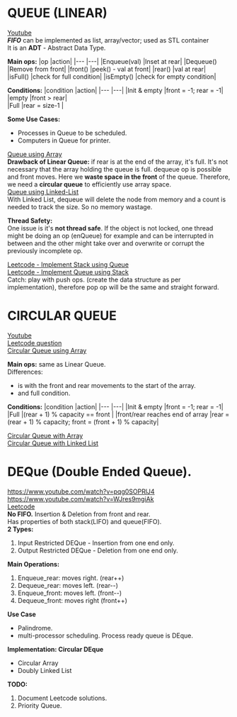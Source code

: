 # QUEUE (LINEAR)
[Youtube](https://www.youtube.com/watch?v=zp6pBNbUB2U) <br />
***FIFO*** can be implemented as list, array/vector; used as STL container <br />
It is an **ADT** - Abstract Data Type.

**Main ops:**
|op  |action| 
|---              |---|
|Enqueue(val)     |Inset at rear|
|Dequeue()        |Remove from front|
|front()          |peek() - val at front|
|rear()           |val at rear|  
|isFull()         |check for full condition| 
|isEmpty()        |check for empty condition|    

**Conditions:**
|condition          |action| 
|---                |---|
|Init & empty       |front = -1; rear = -1|
|empty              |front > rear|    
|Full               |rear = size-1 |

**Some Use Cases:**
* Processes in Queue to be scheduled.
* Computers in Queue for printer.

[Queue using Array](queue.cc) <br />
**Drawback of Linear Queue:** if rear is at the end of the array, it's full. It's not necessary that the array holding the queue is full. dequeue op is possible and front moves. Here we **waste space in the front** of the queue. Therefore, we need a **circular queue** to efficiently use array space.<br/>
[Queue using Linked-List](queue_with_linked_list.c) <br />
With Linked List, dequeue will delete the node from memory and a count is needed to track the size. So no memory wastage.

**Thread Safety:** <br />
One issue is it's **not thread safe**. If the object is not locked, one thread might be doing an op (enQueue) for example and can be interrupted in between and the other might take over and overwrite or corrupt the previously incomplete op.

[Leetcode - Implement Stack using Queue](https://leetcode.com/problems/implement-stack-using-queues/description/) <br />
[Leetcode - Implement Queue using Stack](https://leetcode.com/problems/implement-queue-using-stacks/description/) <br />
Catch: play with push ops. (create the data structure as per implementation), therefore pop op will be the same and straight forward. <br />

# CIRCULAR QUEUE
[Youtube](https://www.youtube.com/watch?v=dn01XST9-bI) <br />
[Leetcode question](https://leetcode.com/problems/design-circular-queue/solutions/)<br />
[Circular Queue using Array](circular_queue.c) <br/>

**Main ops:** same as Linear Queue. <br/>
Differences: 
* is with the front and rear movements to the start of the array.
* and full condition.

**Conditions:** 
|condition                          |action| 
|---                                |---|
|Init & empty                       |front = -1; rear = -1|  
|Full                               |(rear + 1) % capacity == front |
|front/rear reaches end of array    |rear = (rear + 1) % capacity; front = (front + 1) % capacity|

[Circular Queue with Array](circular_queue.c) <br />
[Circular Queue with Linked List](circular_queue_with_linked_list.cc) <br />

# DEQue (Double Ended Queue).
https://www.youtube.com/watch?v=pqg0SOPRlJ4 <br />
https://www.youtube.com/watch?v=WJres9mgiAk <br />
[Leetcode](https://leetcode.com/problems/design-circular-deque/description/) <br />
**No FIFO.** Insertion & Deletion from front and rear. <br />
Has properties of both stack(LIFO) and queue(FIFO). <br />
**2 Types:**
1. Input Restricted DEQue - Insertion from one end only.
2. Output Restricted DEQue - Deletion from one end only.

**Main Operations:**
1. Enqueue_rear: moves right. (rear++)
2. Dequeue_rear: moves left. (rear--)
3. Enqueue_front: moves left. (front--)
4. Dequeue_front: moves right (front++)

**Use Case**
* Palindrome.
* multi-processor scheduling. Process ready queue is DEque.

**Implementation: Circular DEque** 
* Circular Array
* Doubly Linked List

**TODO:** 
1. Document Leetcode solutions.
2. Priority Queue.